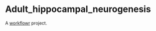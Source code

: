 # Adult_hippocampal_neurogenesis

A [workflowr][] project.

[workflowr]: https://github.com/workflowr/workflowr
